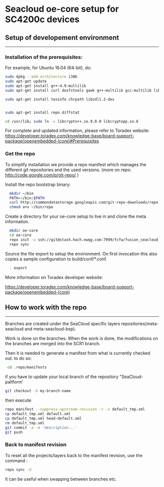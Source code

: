 # Seacloud oe-core setup for SC4200c devices

## Setup of developement environment
----------
### Installation of the prerequisites:

For example, for Ubuntu 16.04 (64-bit), do:
```bash
sudo dpkg --add-architecture i386
sudo apt-get update
sudo apt-get install g++-4.9-multilib
sudo apt-get install curl dosfstools gawk g++-multilib gcc-multilib lib32z1-dev libcrypto++9v5:i386 libcrypto++-dev:i386 liblzo2-dev:i386 libstdc++-4.9-dev:i386 libusb-1.0-0:i386 libusb-1.0-0-dev:i386 uuid-dev:i386

sudo apt-get install texinfo chrpath libsdl1.2-dev


sudo apt-get install repo diffstat

cd /usr/lib; sudo ln -s libcrypto++.so.9.0.0 libcryptopp.so.6
```
For complete and updated information, please refer to Toradex website:
https://developer.toradex.com/knowledge-base/board-support-package/openembedded-(core)#Prerequisites

### Get the repo
To simplify installation we provide a repo manifest which manages the different git repositories
and the used versions. (more on repo: http://code.google.com/p/git-repo/ )

Install the repo bootstrap binary:
```bash
  mkdir ~/bin
  PATH=~/bin:$PATH
  curl http://commondatastorage.googleapis.com/git-repo-downloads/repo > ~/bin/repo
  chmod a+x ~/bin/repo
```
Create a directory for your oe-core setup to live in and clone the meta information.
```bash
  mkdir oe-core
  cd oe-core
  repo init -u ssh://git@stash.hach.ewqg.com:7999/fcfw/fusion_seacloud_platform.git -b SCR1
  repo sync
```
Source the file export to setup the environment. On first invocation this also copies a sample
configuration to build/conf/*.conf.
```bash
  . export
```

More information on Toradex developer website:

  https://developer.toradex.com/knowledge-base/board-support-package/openembedded-(core)

## How to work with the repo
------------
Branches are created under the SeaCloud specific layers repositories(meta-seacloud and meta-seacloud-bsp).

Work is done on the branches. When the work is done, the modifications on the branches are merged into the SCR1 branch.

Then it is needed to  generate a manifest from what is currently checked out. to do so:
```bash
 cd .repo/manifests
 ```
 if you have to update your local branch of the repository "SeaCloud-paltform'
 ```bash
 git checkout -b my-branch-name
 ```
 then execute
 ```bash
 repo manifest --suppress-upstream-revision -r -o default_tmp.xml
 cp default_tmp.xml default.xml
 cp default_tmp.xml head-default.xml
 rm default_tmp.xml
 git commit -a -m 'description...'
 git push
 ```

### Back to manifest revision
To reset all the projects/layers back to the manifest revision, use the command :
```bash
repo sync -d
```
It can be useful when swapping between branches etc.


